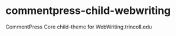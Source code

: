 commentpress-child-webwriting
=============================

CommentPress Core child-theme for WebWriting.trincoll.edu